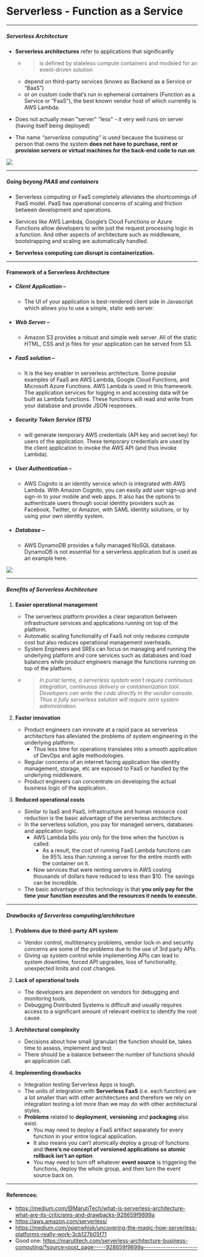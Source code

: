 #  Serverless - Function as a Service
  
  
----------------------------------------------------------------------------------------------------------------------
  
#####  Serverless Architecture
  
* **Serverless architectures** refer to applications that significantly
  * > is defined by stateless compute containers and modeled for an event-driven solution 
  * depend on third-party services (knows as Backend as a Service or “BaaS”) 
  * or on custom code that’s run in ephemeral containers (Function as a Service or “FaaS”), the best known vendor host of which currently is AWS Lambda.
  
* Does not actually mean "server" "less" - it very well runs on server (having itself being deployed)
  
* The name *“serverless computing”* is used because the business or person that owns the system **does not have to purchase, rent or provision servers or virtual machines for the back-end code to run on**.
  
![](2019-09-29-22-12-30.png )
  
  
----------------------------------------------------------------------------------------------------------------------
  
#####  Going beyong PAAS and containers
  
* Serverless computing or FaaS completely alleviates the shortcomings of PaaS model. PaaS has operational concerns of scaling and friction between development and operations.
  
* Services like AWS Lambda, Google’s Cloud Functions or Azure Functions allow developers to write just the request processing logic in a function. And other aspects of architecture such as middleware, bootstrapping and scaling are automatically handled.
  
* **Serverless computing can disrupt is containerization.**
  
  
  
  
----------------------------------------------------------------------------------------------------------------------
  
####  Framework of a Serverless Architecture
  
* ##### Client Application – 
  * The UI of your application is best-rendered client side in Javascript which allows you to use a simple, static web server.
  
* ##### Web Server – 
  * Amazon S3 provides a robust and simple web server. All of the static HTML, CSS and js files for your application can be served from S3.
  
* ##### FaaS solution – 
  * It is the key enabler in serverless architecture. Some popular examples of FaaS are AWS Lambda, Google Cloud Functions, and Microsoft Azure Functions. AWS Lambda is used in this framework. The application services for logging in and accessing data will be built as Lambda functions. These functions will read and write from your database and provide JSON responses.
  
* ##### Security Token Service (STS)
  * will generate temporary AWS credentials (API key and secret key) for users of the application. These temporary credentials are used by the client application to invoke the AWS API (and thus invoke Lambda).
  
* ##### User Authentication – 
  * AWS Cognito is an identity service which is integrated with AWS Lambda. With Amazon Cognito, you can easily add user sign-up and sign-in to your mobile and web apps. It also has the options to authenticate users through social identity providers such as Facebook, Twitter, or Amazon, with SAML identity solutions, or by using your own identity system.
  
* ##### Database – 
  * AWS DynamoDB provides a fully managed NoSQL database. DynamoDB is not essential for a serverless application but is used as an example here.
  
![](2019-09-29-22-18-17.png )
  
----------------------------------------------------------------------------------------------------------------------
  
#####  Benefits of Serverless Architecture
  
  
1. **Easier operational management**
    * The serverless platform provides a clear separation between infrastructure services and applications running on top of the platform.
    * Automatic scaling functionality of FaaS not only reduces compute cost but also reduces operational management overheads.
    * System Engineers and SREs can focus on managing and running the underlying platform and core services such as databases and load balancers while product engineers manage the functions running on top of the platform.
    * >*In purist terms, a serverless system won’t require continuous integration, continuous delivery or containerization tool. Developers can write the code directly in the vendor console. Thus a fully serverless solution will require zero system administration.*

2. **Faster innovation**
   * Product engineers can innovate at a rapid pace as serverless architecture has alleviated the problems of system engineering in the underlying platform. 
     * Thus less time for operations translates into a smooth application of DevOps and agile methodologies. 
   * Regular concerns of an internet facing application like identity management, storage, etc are exposed to FaaS or handled by the underlying middleware. 
   * Product engineers can concentrate on developing the actual business logic of the application. 
  
3. **Reduced operational costs**
   * Similar to IaaS and PaaS, infrastructure and human resource cost reduction is the basic advantage of the serverless architecture. 
   * In the serverless solution, you pay for managed servers, databases and application logic. 
     * AWS Lambda bills you only for the time when the function is called. 
       * As a result, the cost of running FaaS Lambda functions can be 95% less than running a server for the entire month with the container on it. 
     * Now services that were renting servers in AWS costing thousands of dollars have reduced to less than $10. The savings can be incredible. 
   * The basic advantage of this technology is that **you only pay for the time your function executes and the resources it needs to execute.**
  
  
----------------------------------------------------------------------------------------------------------------------
  
#####  Drawbacks of Serverless computing/architecture
  
1. **Problems due to third-party API system**
   * Vendor control, multitenancy problems, vendor lock-in and security concerns are some of the problems due to the use of 3rd party APIs.
   * Giving up system control while implementing APIs can lead to system downtime, forced API upgrades, loss of functionality, unexpected limits and cost changes.
  
  
2. **Lack of operational tools**
    * The developers are dependent on vendors for debugging and monitoring tools. 
    * Debugging Distributed Systems is difficult and usually requires access to a significant amount of relevant metrics to identify the root cause.
  
  
3. **Architectural complexity**
    * Decisions about how small (granular) the function should be, takes time to assess, implement and test. 
    * There should be a balance between the number of functions should an application call.
  
4. **Implementing drawbacks** 
   * Integration testing Serverless Apps is tough. 
   * The units of integration with **Serverless FaaS** (i.e. each function) are a lot smaller than with other architectures and therefore we rely on integration testing a lot more than we may do with other architectural styles. 
   * **Problems** related to **deployment**, **versioning** and **packaging** also exist. 
     * You may need to deploy a FaaS artifact separately for every function in your entire logical application. 
     * It also means you can’t atomically deploy a group of functions and t**here’s no concept of versioned applications so atomic rollback isn’t an option**. 
     * You may need to turn off whatever **event source** is triggering the functions, deploy the whole group, and then turn the event source back on.
  
  
  
  
----------------------------------------------------------------------------------------------------------------------
####  References:
  
* https://medium.com/@MarutiTech/what-is-serverless-architecture-what-are-its-criticisms-and-drawbacks-928659f9899a
* https://aws.amazon.com/serverless/
* https://medium.com/openwhisk/uncovering-the-magic-how-serverless-platforms-really-work-3cb127b05f71
* Good one: https://marutitech.com/serverless-architecture-business-computing/?source=post_page-----928659f9899a----------------------
  